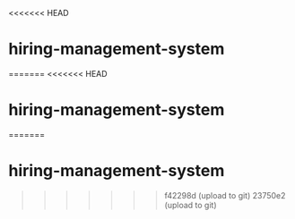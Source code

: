 <<<<<<< HEAD
# hiring-management-system
=======
<<<<<<< HEAD
# hiring-management-system
=======
# hiring-management-system
>>>>>>> f42298d (upload to git)
>>>>>>> 23750e2 (upload to git)
